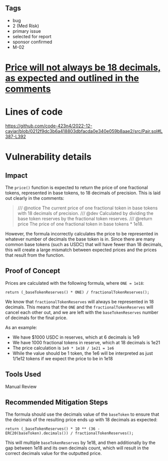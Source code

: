 ## Tags

- bug
- 2 (Med Risk)
- primary issue
- selected for report
- sponsor confirmed
- M-02

# [Price will not always be 18 decimals, as expected and outlined in the comments](https://github.com/code-423n4/2022-12-caviar-findings/issues/141) 

# Lines of code

https://github.com/code-423n4/2022-12-caviar/blob/0212f9dc3b6a418803dbfacda0e340e059b8aae2/src/Pair.sol#L387-L392


# Vulnerability details

## Impact
The `price()` function is expected to return the price of one fractional tokens, represented in base tokens, to 18 decimals of precision. This is laid out clearly in the comments:

> /// @notice The current price of one fractional token in base tokens with 18 decimals of precision.
/// @dev Calculated by dividing the base token reserves by the fractional token reserves.
/// @return price The price of one fractional token in base tokens * 1e18.

However, the formula incorrectly calculates the price to be represented in whatever number of decimals the base token is in. Since there are many common base tokens (such as USDC) that will have fewer than 18 decimals, this will create a large mismatch between expected prices and the prices that result from the function.

## Proof of Concept

Prices are calculated with the following formula, where `ONE = 1e18`:

```solidity
return (_baseTokenReserves() * ONE) / fractionalTokenReserves();
```

We know that `fractionalTokenReserves` will always be represented in 18 decimals. This means that the `ONE` and the 
`fractionalTokenReserves` will cancel each other out, and we are left with the `baseTokenReserves` number of decimals for the final price.

As an example:
- We have $1000 USDC in reserves, which at 6 decimals is 1e9
- We have 1000 fractional tokens in reserve, which at 18 decimals is 1e21
- The price calculation is `1e9 * 1e18 / 1e21 = 1e6`
- While the value should be 1 token, the 1e6 will be interpreted as just 1/1e12 tokens if we expect the price to be in 1e18

## Tools Used

Manual Review

## Recommended Mitigation Steps

The formula should use the decimals value of the `baseToken` to ensure that the decimals of the resulting price ends up with 18 decimals as expected:

```solidity
return (_baseTokenReserves() * 10 ** (36 - ERC20(baseToken).decimals()) / fractionalTokenReserves();
```

This will multiple `baseTokenReserves` by 1e18, and then additionally by the gap between 1e18 and its own decimals count, which will result in the correct decimals value for the outputted price.